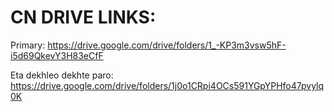 # CN DRIVE LINKS:

Primary:
https://drive.google.com/drive/folders/1_-KP3m3vsw5hF-i5d69QkevY3H83eCfF

Eta dekhleo dekhte paro:
https://drive.google.com/drive/folders/1j0o1CRpi4OCs591YGpYPHfo47pvylq0K

